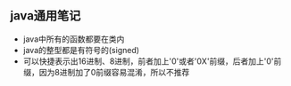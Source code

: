 ## java通用笔记
- java中所有的函数都要在类内
- java的整型都是有符号的(signed)
- 可以快捷表示出16进制、8进制，前者加上'0'或者'0X'前缀，后者加上'0'前缀，因为8进制加了0前缀容易混淆，所以不推荐
